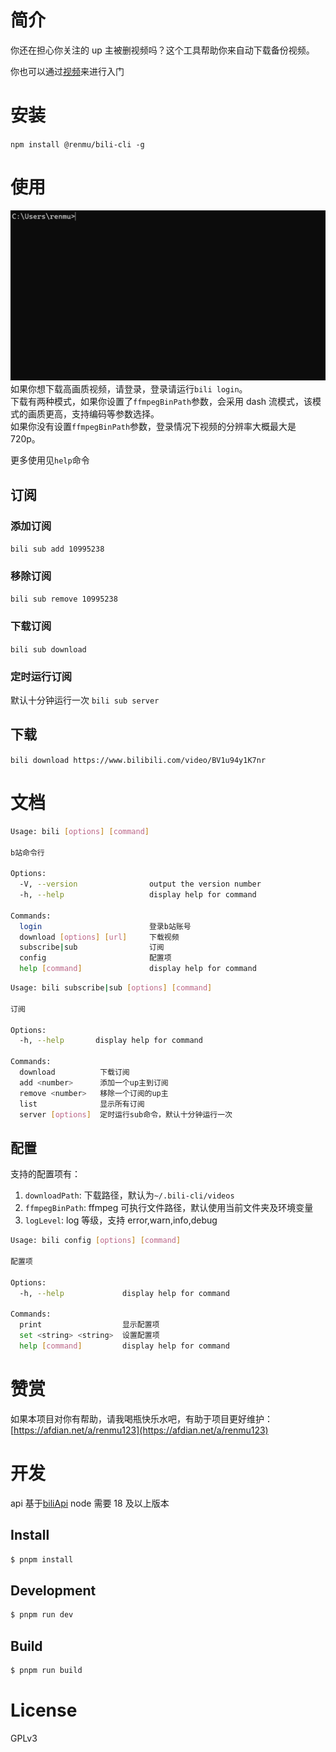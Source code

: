 # 简介

你还在担心你关注的 up 主被删视频吗？这个工具帮助你来自动下载备份视频。

你也可以通过[视频](https://www.bilibili.com/video/BV1u94y1K7nr)来进行入门

# 安装

`npm install @renmu/bili-cli -g`

# 使用

![使用](./docs/bili-cli.gif)
如果你想下载高画质视频，请登录，登录请运行`bili login`。  
下载有两种模式，如果你设置了`ffmpegBinPath`参数，会采用 dash 流模式，该模式的画质更高，支持编码等参数选择。  
如果你没有设置`ffmpegBinPath`参数，登录情况下视频的分辨率大概最大是 720p。

更多使用见`help`命令

## 订阅

### 添加订阅

`bili sub add 10995238`

### 移除订阅

`bili sub remove 10995238`

### 下载订阅

`bili sub download`

### 定时运行订阅

默认十分钟运行一次
`bili sub server`

## 下载

`bili download https://www.bilibili.com/video/BV1u94y1K7nr`

# 文档

```bash
Usage: bili [options] [command]

b站命令行

Options:
  -V, --version                output the version number
  -h, --help                   display help for command

Commands:
  login                        登录b站账号
  download [options] [url]     下载视频
  subscribe|sub                订阅
  config                       配置项
  help [command]               display help for command
```

```bash
Usage: bili subscribe|sub [options] [command]

订阅

Options:
  -h, --help       display help for command

Commands:
  download          下载订阅
  add <number>      添加一个up主到订阅
  remove <number>   移除一个订阅的up主
  list              显示所有订阅
  server [options]  定时运行sub命令，默认十分钟运行一次
```

## 配置

支持的配置项有：

1. `downloadPath`: 下载路径，默认为`~/.bili-cli/videos`
2. `ffmpegBinPath`: ffmpeg 可执行文件路径，默认使用当前文件夹及环境变量
3. `logLevel`: log 等级，支持 error,warn,info,debug

```bash
Usage: bili config [options] [command]

配置项

Options:
  -h, --help             display help for command

Commands:
  print                  显示配置项
  set <string> <string>  设置配置项
  help [command]         display help for command
```

# 赞赏

如果本项目对你有帮助，请我喝瓶快乐水吧，有助于项目更好维护：[https://afdian.net/a/renmu123](https://afdian.net/a/renmu123)

# 开发

api 基于[biliApi](https://github.com/renmu123/biliAPI)
node 需要 18 及以上版本

## Install

```bash
$ pnpm install
```

## Development

```bash
$ pnpm run dev
```

## Build

```bash
$ pnpm run build
```

# License

GPLv3
